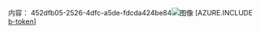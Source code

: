 内容： 452dfb05-2526-4dfc-a5de-fdcda424be84![图像](20e8881c-16b0-4484-8746-23f3e18d4f3f.png)
[AZURE.INCLUDE [b-token](6a1124a0-7bd9-4716-9f85-48e5e21d9299.md)]
